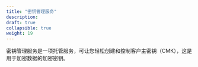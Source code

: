```yaml
---
title: "密钥管理服务"
description: 
draft: true
collapsible: true
weight: 19
---
```


密钥管理服务是一项托管服务，可让您轻松创建和控制客户主密钥（CMK），这是用于加密数据的加密密钥。
